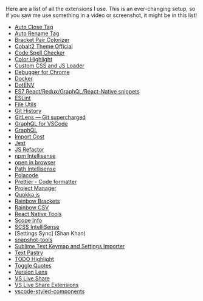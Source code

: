 Here are a list of all the extensions I use. This is an ever-changing setup, so if you saw me use something in a video or screenshot, it might be in this list!

- [Auto Close Tag](https://marketplace.visualstudio.com/items?itemName=formulahendry.auto-close-tag)
- [Auto Rename Tag](https://marketplace.visualstudio.com/items?itemName=formulahendry.auto-rename-tag)
- [Bracket Pair Colorizer](https://marketplace.visualstudio.com/items?itemName=CoenraadS.bracket-pair-colorizer)
- [Cobalt2 Theme Official](https://marketplace.visualstudio.com/items?itemName=wesbos.theme-cobalt2)
- [Code Spell Checker](https://marketplace.visualstudio.com/items?itemName=streetsidesoftware.code-spell-checker)
- [Color Highlight](https://marketplace.visualstudio.com/items?itemName=naumovs.color-highlight)
- [Custom CSS and JS Loader](https://marketplace.visualstudio.com/items?itemName=be5invis.vscode-custom-css)
- [Debugger for Chrome](https://marketplace.visualstudio.com/items?itemName=msjsdiag.debugger-for-chrome)
- [Docker](https://marketplace.visualstudio.com/items?itemName=PeterJausovec.vscode-docker)
- [DotENV](https://marketplace.visualstudio.com/items?itemName=mikestead.dotenv)
- [ES7 React/Redux/GraphQL/React-Native snippets](https://marketplace.visualstudio.com/items?itemName=dsznajder.es7-react-js-snippets)
- [ESLint](https://marketplace.visualstudio.com/items?itemName=dbaeumer.vscode-eslint)
- [File Utils](https://marketplace.visualstudio.com/items?itemName=sleistner.vscode-fileutils)
- [Git History](https://marketplace.visualstudio.com/items?itemName=donjayamanne.githistory)
- [GitLens — Git supercharged](https://marketplace.visualstudio.com/items?itemName=eamodio.gitlens)
- [GraphQL for VSCode](https://marketplace.visualstudio.com/items?itemName=kumar-harsh.graphql-for-vscode)
- [GraphQL](https://marketplace.visualstudio.com/items?itemName=Prisma.vscode-graphql)
- [Import Cost](https://marketplace.visualstudio.com/items?itemName=wix.vscode-import-cost)
- [Jest](https://marketplace.visualstudio.com/items?itemName=Orta.vscode-jest)
- [JS Refactor](https://marketplace.visualstudio.com/items?itemName=cmstead.jsrefactor)
- [npm Intellisense](https://marketplace.visualstudio.com/items?itemName=christian-kohler.npm-intellisense)
- [open in browser](https://marketplace.visualstudio.com/items?itemName=techer.open-in-browser)
- [Path Intellisense](https://marketplace.visualstudio.com/items?itemName=christian-kohler.path-intellisense)
- [Polacode](https://marketplace.visualstudio.com/items?itemName=pnp.polacode)
- [Prettier - Code formatter](https://marketplace.visualstudio.com/items?itemName=esbenp.prettier-vscode)
- [Project Manager](https://marketplace.visualstudio.com/items?itemName=alefragnani.project-manager)
- [Quokka.js](https://marketplace.visualstudio.com/items?itemName=WallabyJs.quokka-vscode)
- [Rainbow Brackets](https://marketplace.visualstudio.com/items?itemName=2gua.rainbow-brackets)
- [Rainbow CSV](https://marketplace.visualstudio.com/items?itemName=mechatroner.rainbow-csv)
- [React Native Tools]()
- [Scope Info](https://marketplace.visualstudio.com/items?itemName=siegebell.scope-info)
- [SCSS IntelliSense](https://marketplace.visualstudio.com/items?itemName=mrmlnc.vscode-scss)
- [Settings Sync] (Shan Khan)
- [snapshot-tools](https://marketplace.visualstudio.com/items?itemName=asvetliakov.snapshot-tools)
- [Sublime Text Keymap and Settings Importer](https://marketplace.visualstudio.com/items?itemName=ms-vscode.sublime-keybindings)
- [Text Pastry](https://marketplace.visualstudio.com/items?itemName=jkjustjoshing.vscode-text-pastry)
- [TODO Highlight]()
- [Toggle Quotes](https://marketplace.visualstudio.com/items?itemName=BriteSnow.vscode-toggle-quotes)
- [Version Lens](https://marketplace.visualstudio.com/items?itemName=pflannery.vscode-versionlens)
- [VS Live Share](https://marketplace.visualstudio.com/items?itemName=ms-vsliveshare.vsliveshare)
- [VS Live Share Extensions]()
- [vscode-styled-components](https://marketplace.visualstudio.com/items?itemName=jpoissonnier.vscode-styled-components)
